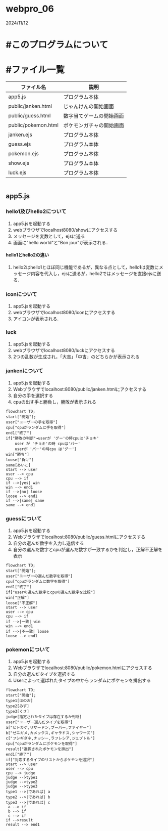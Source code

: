 # webpro_06
2024/11/12
# #このプログラムについて
# #ファイル一覧
ファイル名 | 説明 
-|-|
app5.js | プログラム本体
public/janken.html | じゃんけんの開始画面
public/guess.html | 数字当てゲームの開始画面
public/pokemon.html | ポケモンガチャの開始画面
janken.ejs | プログラム本体
guess.ejs |プログラム本体
pokemon.ejs |プログラム本体
show.ejs |プログラム本体
luck.ejs |プログラム本体
```javascript

```
## app5.js

### hello1及びhello2について
1. app5.jsを起動する
1. webブラウザでlocalhost8080/showにアクセスする
1. メッセージを変数として，ejsに送る
1. 画面に"hello world"と"Bon jour"が表示される．
#### hello1とhello2の違い
1. hello2はhello1とほぼ同じ機能であるが，異なる点として，hello1は変数にメッセージ内容を代入し，ejsに送るが，hello2ではメッセージを直接ejsに送る．

### iconについて
1. app5.jsを起動する
1. webブラウザでlocalhost8080/iconにアクセスする
1. アイコンが表示される.

### luck
1. app5.jsを起動する
1. webブラウザでlocalhost8080/luckにアクセスする
1. 2つの乱数が生成され，「大吉」「中吉」のどちらかが表示される

### jankenについて
1. app5.jsを起動する
1. Webブラウザでlocalhost:8080/public/janken.htmlにアクセスする
1. 自分の手を選択する
1. cpuの出す手と勝負し，勝敗が表示される
```mermaid
flowchart TD;
start["開始"];
user["ユーザーの手を取得"]
cpu["cpuがランダムに手を取得"]
end1["終了"]
if["勝敗の判断"→userが 'グー'の時cpuは'チョキ'
    user が 'チョキ'の時 cpuは'パー'
    userが 'パー'の時cpu は'グー']
win["勝ち"]
loose["負け"]
same[あいこ]
start --> user
user --> cpu
cpu --> if
if -->|yes| win
win --> end1
if -->|no| loose
loose --> end1
if -->|same| same
same --> end1
```
### guessについて
1. app5.jsを起動する
1. Webブラウザでlocalhost:8080/public/guess.htmlにアクセスする
1. 自分の選んだ数字を入力し送信する
1. 自分の選んだ数字とcpuが選んだ数字が一致するかを判定し，正解不正解を表示
```mermaid
flowchart TD;
start["開始"];
user["ユーザーの選んだ数字を取得"]
cpu["cpuがランダムに数字を取得"]
end1["終了"]
if["userの選んだ数字とcpuの選んだ数字を比較"]
win["正解"]
loose["不正解"]
start --> user
user --> cpu
cpu --> if
if -->|一致| win
win --> end1
if -->|不一致| loose
loose --> end1
```
### pokemonについて
1. app5.jsを起動する
1. Webブラウザでlocalhost:8080/public/pokemon.htmlにアクセスする
1. 自分の選んだタイプを選択する
1. Userによって選ばれたタイプの中からランダムにポケモンを排出する
```mermaid
flowchart TD;
start["開始"];
type1[ほのお]
type2[みず]
type3[くさ]
judge[指定されたタイプは存在するか判断]
user["ユーザー選んだタイプを取得"]
a["ヒトカゲ,リザードン,ブーバー,ファイヤー"]
b["ゼニガメ,カメックス,ギャラドス,シャワーズ"]
c["フシギダネ,ナッシー,ラフレシア,ジュプトル"]
cpu["cpuがランダムにポケモンを取得"]
result["選択されたポケモンを排出"]
end1["終了"]
if["対応するタイプのリストからポケモンを選択"]
start --> user
user --> cpu
cpu --> judge
judge -->type1
judge -->type2
judge -->type3
type1 -->|であれば| a
type2 -->|であれば| b
type3 -->|であれば| c
 a --> if
 b --> if
 c --> if
if -->result
result --> end1
```

